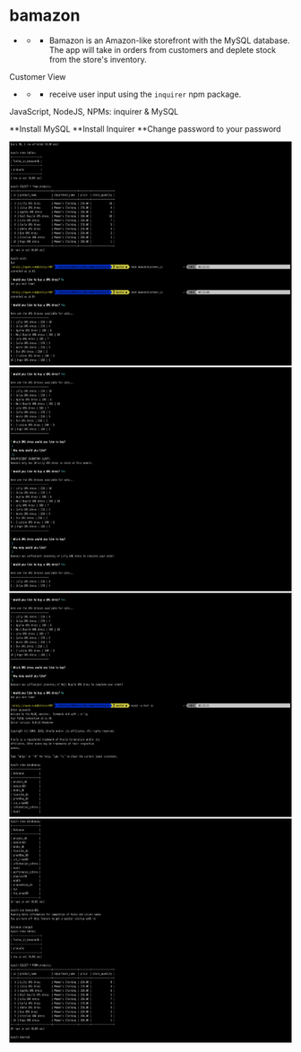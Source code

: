 # bamazon

* * * Bamazon is an Amazon-like storefront with the MySQL database. The app will take in orders from customers and deplete stock from the store's inventory. 

Customer View

  * * * receive user input using the `inquirer` npm package.
  
  
  
  JavaScript, NodeJS, 
  NPMs: inquirer & MySQL
  
  
  
  **Install MySQL
  **Install Inquirer
  **Change password to your password
  
  
  <img src="screenshots/1.png" height="400" width="800" alt="Screenshot1"/> 
  <img src="screenshots/2.png" height="400" width="800" alt="Screenshot2"/> 
  <img src="screenshots/3.png" height="400" width="800" alt="Screenshot3"/> 
  <img src="screenshots/4.png" height="400" width="800" alt="Screenshot4"/> 
